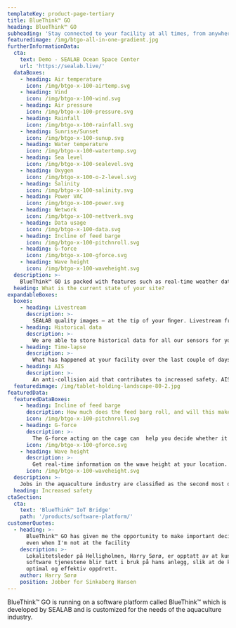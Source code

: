 ```yaml
---
templateKey: product-page-tertiary
title: BlueThink™ GO
heading: BlueThink™ GO
subheading: 'Stay connected to your facility at all times, from anywhere!'
featuredimage: /img/btgo-all-in-one-gradient.jpg
furtherInformationData:
  cta:
    text: Demo - SEALAB Ocean Space Center
    url: 'https://sealab.live/'
  dataBoxes:
    - heading: Air temperature
      icon: /img/btgo-x-100-airtemp.svg
    - heading: Vind
      icon: /img/btgo-x-100-wind.svg
    - heading: Air pressure
      icon: /img/btgo-x-100-pressure.svg
    - heading: Rainfall
      icon: /img/btgo-x-100-rainfall.svg
    - heading: Sunrise/Sunset
      icon: /img/btgo-x-100-sunup.svg
    - heading: Water temperature
      icon: /img/btgo-x-100-watertemp.svg
    - heading: Sea level
      icon: /img/btgo-x-100-sealevel.svg
    - heading: Oxygen
      icon: /img/btgo-x-100-o-2-level.svg
    - heading: Salinity
      icon: /img/btgo-x-100-salinity.svg
    - heading: Power VAC
      icon: /img/btgo-x-100-power.svg
    - heading: Network
      icon: /img/btgo-x-100-nettverk.svg
    - heading: Data usage
      icon: /img/btgo-x-100-data.svg
    - heading: Incline of feed barge
      icon: /img/btgo-x-100-pitchnroll.svg
    - heading: G-force
      icon: /img/btgo-x-100-gforce.svg
    - heading: Wave height
      icon: /img/btgo-x-100-waveheight.svg
  description: >-
    BlueThink™ GO is packed with features such as real-time weather data, AIS data, sensor data from the cages and parameters measuring the safety of your employees. Not to mention the long-awaited livestream service.
  heading: What is the current state of your site?
expandableBoxes:
  boxes:
    - heading: Livestream
      description: >-
        SEALAB quality images – at the tip of your ﬁnger. Livestream from the surface camera allows you to monitor your facility at all times.
    - heading: Historical data
      description: >-
        We are able to store historical data for all our sensors for your facility. The data can be saved for as long as you want; 30 days, six months or two years?
    - heading: Time-lapse
      description: >-
        What has happened at your facility over the last couple of days? During storms or unexpected events it may be helpful to see a time-lapse containing footage from the previous days. In addition to automatic daily generated time-lapses, you can also schedule customized time-lapses.
    - heading: AIS
      description: >-
        An anti-collision aid that contributes to increased safety. AIS equipment installed on the feed barge allows you to see and be seen by vessels in your area.
  featuredimage: /img/tablet-holding-landscape-80-2.jpg
featuredData:
  featuredDataBoxes:
    - heading: Incline of feed barge
      description: How much does the feed barg roll, and will this make it uncomfortable to work there?
      icon: /img/btgo-x-100-pitchnroll.svg
    - heading: G-force
      description: >-
        The G-force acting on the cage can  help you decide whether it is safe to work at that location.
      icon: /img/btgo-x-100-gforce.svg
    - heading: Wave height
      description: >-
        Get real-time information on the wave height at your location.
      icon: /img/btgo-x-100-waveheight.svg
  description: >-
    Jobs in the aquaculture industry are classiﬁed as the second most dangerous in Norway. Safety must therefore be taken seriously.
  heading: Increased safety
ctaSection:
  cta:
    text: 'BlueThink™ IoT Bridge'
    path: '/products/software-platform/'
customerQuotes:
  - heading: >-
      BlueThink™ GO has given me the opportunity to make important decisions, 
      even when I'm not at the facility
    description: >-
      Lokalitetsleder på Helligholmen, Harry Sørø, er opptatt av at kun de beste
      software tjenestene blir tatt i bruk på hans anlegg, slik at de kan sikre
      optimal og effektiv oppdrett.
    author: Harry Sørø
    position: Jobber for Sinkaberg Hansen
---
```


BlueThink™ GO is running on a software platform called BlueThink™ which is developed by SEALAB and is customized for the needs of the aquaculture industry.
